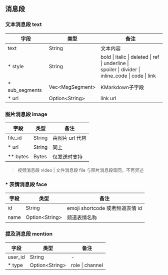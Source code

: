 ## 消息段

### 文本消息段 text

| 字段           | 类型              | 备注                                                                                                  |
| -------------- | ----------------- | ----------------------------------------------------------------------------------------------------- |
| text           | String            | 文本内容                                                                                              |
| * style        | String            | bold \| italic \| deleted \| ref \| underline \|<br>spoiler \| divider \| inline_code \| code \| link |
| * sub_segments | Vec\<MsgSegment\> | KMarkdown子字段                                                                                       |
| * url          | Option\<String\>  | link url                                                                                              |

### 图片消息段 image

| 字段     | 类型   | 备注            |
| -------- | ------ | --------------- |
| file_id  | String | 由图片 url 代替 |
| * url    | String | 同上            |
| ** bytes | Bytes  | 仅发送时支持    |

> 视频消息段 video | 文件消息段 file 与图片消息段雷同，不再赘述

### * 表情消息段 face

| 字段 | 类型             | 备注                            |
| ---- | ---------------- | ------------------------------- |
| id   | String           | emoji shortcode 或者频道表情 id |
| name | Option\<String\> | 频道表情名称                    |

### 提及消息段 mention

| 字段    | 类型             | 备注            |
| ------- | ---------------- | --------------- |
| user_id | String           | -               |
| * type  | Option\<String\> | role \| channel |